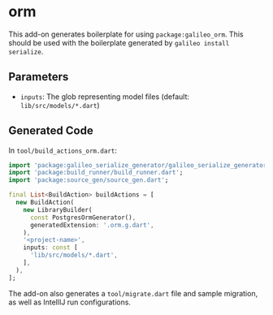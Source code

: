 # orm
This add-on generates boilerplate for using `package:galileo_orm`.
This should be used with the boilerplate generated by `galileo install serialize`.

## Parameters
* `inputs`: The glob representing model files (default: `lib/src/models/*.dart`)

## Generated Code
In `tool/build_actions_orm.dart`:

```dart
import 'package:galileo_serialize_generator/galileo_serialize_generator.dart';
import 'package:build_runner/build_runner.dart';
import 'package:source_gen/source_gen.dart';

final List<BuildAction> buildActions = [
  new BuildAction(
    new LibraryBuilder(
      const PostgresOrmGenerator(),
      generatedExtension: '.orm.g.dart',
    ),
    '<project-name>',
    inputs: const [
      'lib/src/models/*.dart',
    ],
  ),
];
```

The add-on also generates a `tool/migrate.dart` file and sample migration, as well as
IntellIJ run configurations.
